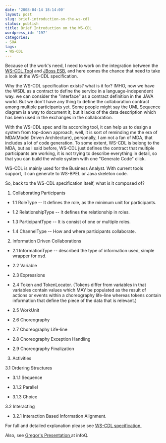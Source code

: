 ```yaml
---
date: '2008-04-14 18:14:00'
layout: post
slug: brief-introduction-on-the-ws-cdl
status: publish
title: Brief Introduction on the WS-CDL
wordpress_id: '197'
categories:
- SOA
tags:
- WS-CDL
---
```


Because of the work's need, I need to work on the integration between the [WS-CDL Tool](http://pi4soa.wiki.sourceforge.net/) and [JBoss ESB](http://www.jboss.org/jbossesb), and here comes the chance that need to take a look at the WS-CDL specification.

Why the WS-CDL specification exists? what is it for? IMHO, now we have the WSDL as a contract to define the service in a language-independent way.  we can consider the "interface" as a contract definition in the JAVA world. But we don't have any thing to define the collaboration contract among multiple participants yet. Some people might say the UML Sequence diagram is a way to document it, but it lacks of the data description which has been used in the exchanges in the collaboration.

With the WS-CDL spec and its according tool, it can help us to design a system from top-down approach, well, it is sort of reminding me the era of MDA(Model Driven Architecture), personally, I am not a fan of MDA, that includes a lot of code generation. To some extent, WS-CDL is belong to the MDA, but as I said before, WS-CDL just defines the contract that multiple participants are working, it is not trying to describe everything in detail, so that you can build the whole system with one "Generate Code" click.

WS-CDL is mainly used for the Business Analyst. With current tools support, it can generate to WS-BPEL or Java skeleton code.

So, back to the WS-CDL specification itself, what is it composed of?

1. Collaborating Participants



	
  * 1.1 RoleType   -- It defines the role, as the minimum unit for participants.

	
  * 1.2 RelationshipType -- It defines the relationship in roles.

	
  * 1.3 ParticipantType -- It is consist of one or multiple roles.

	
  * 1.4 ChannelType -- How and where participants collaborate.


2. Information Driven Collaborations

	
  * 2.1 InformationType -- described the type of information used, simple wrapper for xsd.

	
  * 2.2 Variable

	
  * 2.3 Expressions

	
  * 2.4 Token and TokenLocator. (Tokens differ from variables in that variables contain values which MAY be populated as the result of actions or events within a choreography life-line whereas tokens contain information that define the piece of the data that is relevant.)

	
  * 2.5 WorkUnit

	
  * 2.6 Choreography

	
  * 2.7 Choreography Life-line

	
  * 2.8 Choreography Exception Handling

	
  * 2.9 Choreography Finalization


3. Activities

3.1 Ordering Structures

	
  * 3.1.1 Sequence

	
  * 3.1.2 Parallel

	
  * 3.1.3 Choice


3.2 Interacting

	
  * 3.2.1 Interaction Based Information Alignment.


For full and detailed explanation please see [WS-CDL specification.](http://www.w3.org/TR/ws-cdl-10/)

Also, see [Gregor's Presentation ](http://www.infoq.com/presentations/hohpe-soa-conversations) at infoQ.
